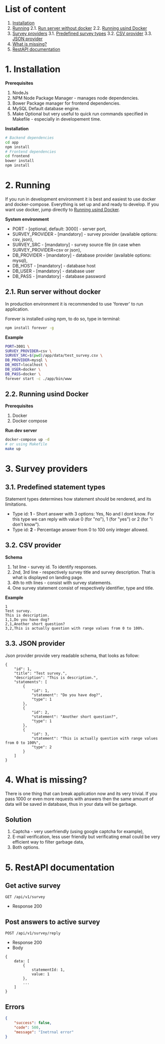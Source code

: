 # List of content

1. [Installation](#1-installation)
2. [Running](#2-running)
2.1. [Run server without docker](#21-run-server-without-docker)
2.2. [Running usind Docker](#22-running-usind-docker)
3. [Survey providers](#3-survey-providers)
3.1. [Predefined survey types](#31-predefined-survey-types)
3.2. [CSV provider](#32-csv-provider)
3.3. [JSON provider](#33-json-provider)
4. [What is missing?](#4-what-is-missing)
5. [RestAPI documentation](#5-restapi-documentation)

# 1. Installation

**Prerequisites**

1. NodeJs
2. NPM
   Node Package Manager - manages node dependencies.
3. Bower
   Package manager for frontend dependencies.
4. MySQL
   Default database engine.
5. Make
   Optional but very useful to quick run commands specified in Makefile - especially in developement time.

**Installation**

```bash
# Backend dependencies
cd app
npm install
# Frontend dependencies
cd frontend
bower install
npm install
```

# 2. Running

If you run in development environment it is best and easiest to use docker and docker-compose.
Everything is set up and and ready to develop. If you want use docker, jump directly to [Running usind Docker](#22-running-usind-docker).

**System environment**

- PORT - [optional, default: 3000] - server port,
- SURVEY_PROVIDER - [mandatory] - survey provider (available options: csv, json),
- SURVEY_SRC - [mandatory] - survey source file (in case when SURVEY_PROVIDER=csv or json),
- DB_PROVIDER - [mandatory] - database provider (available options: mysql),
- DB_HOST - [mandatory] - database host
- DB_USER - [mandatory] - database user
- DB_PASS - [mandatory] - database password

## 2.1. Run server without docker

In production environment it is recommended to use 'forever' to run application.

Forever is installed using npm, to do so, type in terminal:

```bash
npm install forever -g
```

**Example**

```bash
PORT=3001 \
SURVEY_PROVIDER=csv \
SURVEY_SRC=$(pwd)/app/data/test_survey.csv \
DB_PROVIDER=mysql \
DB_HOST=localhost \
DB_USER=docker \
DB_PASS=docker \
forever start -c ./app/bin/www
```

## 2.2. Running usind Docker

**Prerequisites**

1. Docker
2. Docker compose

**Run dev server**

```bash
docker-compose up -d
# or using Makefile
make up
```

# 3. Survey providers

## 3.1. Predefined statement types

Statement types determines how statement should be rendered, and its limitations.

 - Type id: **1** - Short answer with 3 options: Yes, No and I dont know.
   For this type we can reply with value 0 (for "no"), 1 (for "yes") or 2 (for "i don't know").
 - Type id: **2** - Percentage answer from 0 to 100 only integer allowed.

## 3.2. CSV provider

**Schema**

1. 1st line - survey id. To identify responses.
2. 2nd, 3rd line - respectively survey title and survey description. That is what is displayed on landing page.
4. 4th to nth lines - consist with survey statements.
5. One survey statement consist of respectively identifier, type and title.

**Example**

```
1
Test survey.
This is description.
1,1,Do you have dog?
2,1,Another short question?
3,2,This is actually question with range values from 0 to 100%.
```

## 3.3. JSON provider

Json provider provide very readable schema, that looks as follow:

```
{
    "id": 1,
    "title": "Test survey.",
    "description": "This is description.",
    "statements": [
        {
            "id": 1,
            "statement": "Do you have dog?",
            "type": 1
        },
        {
            "id": 2,
            "statement": "Another short question?",
            "type": 1
        },
        {
            "id": 3,
            "statement": "This is actually question with range values from 0 to 100%",
            "type": 2
        }
    ]
}
```

# 4. What is missing?

There is one thing that can break application now and its very trivial.
If you pass 1000 or even more requests with answers then the same amount of data will be saved in database,
thus in your data will be garbage.

## Solution

1. Captcha - very userfriendly (using google captcha for example),
2. E-mail verification, less user friendly but verificating email could be very efficient way to filter garbage data,
3. Both options.

# 5. RestAPI documentation

## Get active survey
    GET /api/v1/survey

 + Response 200

## Post answers to active survey
    POST /api/v1/survey/reply

 + Response 200
 + Body

```
{
    data: [
        {
            statementId: 1,
            value: 1
        },
        ...
    ]
}
```

## Errors

```json
{
    "success": false,
    "code": 500,
    "message": "Inetrnal error"
}
```
